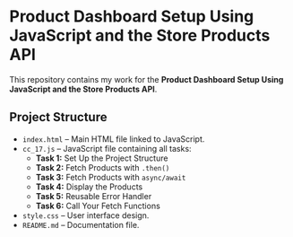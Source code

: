# Product Dashboard Setup Using JavaScript and the Store Products API

This repository contains my work for the **Product Dashboard Setup Using JavaScript and the Store Products API**.

## Project Structure
- `index.html` – Main HTML file linked to JavaScript.
- `cc_17.js` – JavaScript file containing all tasks:
  - **Task 1:** Set Up the Project Structure  
  - **Task 2:** Fetch Products with `.then()`  
  - **Task 3:** Fetch Products with `async/await`  
  - **Task 4:** Display the Products  
  - **Task 5:** Reusable Error Handler  
  - **Task 6:** Call Your Fetch Functions  
- `style.css` – User interface design.
- `README.md` – Documentation file.
